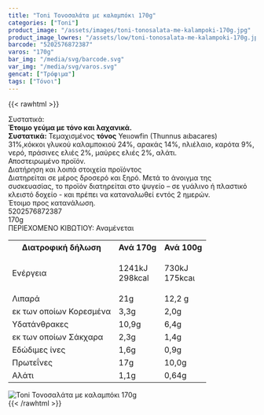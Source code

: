 ```yaml
---
title: "Toni Τονοσαλάτα με καλαμπόκι 170g"
categories: ["Toni"]
product_image: "/assets/images/toni-tonosalata-me-kalampoki-170g.jpg"
product_image_lowres: "/assets/low/toni-tonosalata-me-kalampoki-170g.jpg"
barcode: "5202576872387"
varos: "170g"
bar_img: "/media/svg/barcode.svg"
var_img: "/media/svg/varos.svg"
gencat: ["Τρόφιμα"]
tags: ["Τόνοι"]
---
```

{{< rawhtml >}}

<div class="sload727"><div class="product"><div id="sistatika">Συστατικά:</div><div class="alltext"><strong>Έτοιμο γεύμα με τόνο και λαχανικά.</strong><br><strong>Συστατικά:</strong> Τεμαχισμένος <strong>τόνος</strong> Yeιιowfin (Thunnus aιbacares) 31%,κόκκοι γλυκού καλαμποκιού 24%, αρακάς 14%, nλιέλαιο, καρότα 9%, νερό, πράσινες ελιές 2%, μαύρες ελιές 2%, αλάτι.<br>Αποστειρωμένο προϊόν.</div><div id="loipa">Διατήρηση και λοιπά στοιχεία προϊόντος</div><div class="alltext">Διατηρείται σε μέρος δροσερό και ξηρό. Μετά το άνοιγμα της συσκευασίας, το προϊόν διατηρείται στο ψυγείο – σε γυάλινο ή πλαστικό κλειστό δοχείο - και πρέπει να καταναλωθεί εντός 2 ημερών.<br>Έτοιμο προς κατανάλωση.</div><div id="barcode"><div id="barimage1"></div><span id="bartext">5202576872387</span></div><div id="varos"><div id="varosimage1"></div><span id="varostext">170g</span></div><div id="kivotio">ΠΕΡΙΕΧΟΜΕΝΟ ΚΙΒΩΤΙΟΥ:&nbsp;Αναμένεται</div><div class="tabout"><table id="diatable"><tbody><tr><th>Διατροφική δήλωση</th><th>Ανά 170g</th><th>Ανά 100g</th></tr><tr><td class="texr2">Ενέργεια</td><td class="texr">1241kJ<br>298kcal</td><td class="texr"><p>730kJ<br>175kcaι</p></td></tr><tr><td class="texr2">Λιπαρά</td><td class="texr">21g</td><td class="texr">12,2 g</td></tr><tr><td class="gray">εκ των οποίων Κορεσµένα</td><td class="gray2">3,3g</td><td class="gray2">2,0g</td></tr><tr><td class="texr2">Yδατάνθρακες</td><td class="texr">10,9g</td><td class="texr">6,4g</td></tr><tr><td class="gray">εκ των οποίων Σάκχαρα</td><td class="gray2">2,3g</td><td class="gray2">1,4g</td></tr><tr><td class="texr2">Εδώδιμες ίνες</td><td class="texr">1,6g</td><td class="texr">0,9g</td></tr><tr><td class="texr2">Πρωτεΐνες</td><td class="texr">17g</td><td class="texr">10,0g</td></tr><tr><td class="texr2">Αλάτι</td><td class="texr">1,1g</td><td class="texr">0,64g</td></tr></tbody></table></div><div class="keno"></div><div class="pimg"><img alt="Toni Τονοσαλάτα με καλαμπόκι 170g" title="Toni Τονοσαλάτα με καλαμπόκι 170g" src="/assets/images/toni-tonosalata-me-kalampoki-170g.jpg"></div></div></div>
{{< /rawhtml >}}


